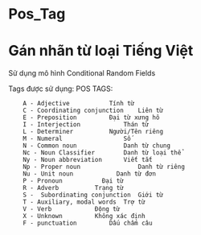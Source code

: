 # Pos_Tag
# Gán nhãn từ loại Tiếng Việt
Sử dụng mô hình Conditional Random Fields

Tags được sử dụng:
                                    POS TAGS: 

        A - Adjective			Tính từ
        C - Coordinating conjunction	Liên từ
        E - Preposition			Đại từ xưng hô
        I - Interjection			Thán từ
        L - Determiner			Người/Tên riêng
        M - Numeral			        Số
        N - Common noun		        Danh từ chung
        Nc - Noun Classifier		Danh từ loại thể
        Ny - Noun abbreviation		Viết tắt
        Np - Proper noun		        Danh từ riêng
        Nu - Unit noun			  Danh từ đơn
        P - Pronoun			  Đại từ
        R - Adverb			Trạng từ
        S -  Subordinating conjunction	Giới từ
        T - Auxiliary, modal words	Trợ từ
        V - Verb			Động từ
        X - Unknown			Không xác định
        F - punctuation			Dấu chấm câu

